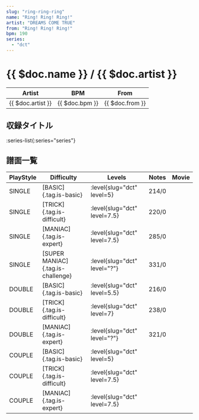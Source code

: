 ```yaml
---
slug: "ring-ring-ring"
name: "Ring! Ring! Ring!"
artist: "DREAMS COME TRUE"
from: "Ring! Ring! Ring!"
bpm: 190
series:
  - "dct"
---
```


# {{ $doc.name }} / {{ $doc.artist }}

|Artist|BPM|From|
|------|---|----|
|{{ $doc.artist }}|{{ $doc.bpm }}|{{ $doc.from }}|

## 収録タイトル

:series-list{:series="series"}

## 譜面一覧

|PlayStyle|Difficulty|Levels|Notes|Movie|
|---------|----------|------|-----|-----|
|SINGLE|[BASIC]{.tag.is-basic}|<div class="field is-grouped is-grouped-multiline"> :level{slug="dct" level=5}</div>|214/0||
|SINGLE|[TRICK]{.tag.is-difficult}|<div class="field is-grouped is-grouped-multiline"> :level{slug="dct" level=7.5}</div>|220/0||
|SINGLE|[MANIAC]{.tag.is-expert}|<div class="field is-grouped is-grouped-multiline"> :level{slug="dct" level=7.5}</div>|285/0||
|SINGLE|[SUPER MANIAC]{.tag.is-challenge}|<div class="field is-grouped is-grouped-multiline"> :level{slug="dct" level="?"}</div>|331/0||
|DOUBLE|[BASIC]{.tag.is-basic}|<div class="field is-grouped is-grouped-multiline"> :level{slug="dct" level=5.5}</div>|216/0||
|DOUBLE|[TRICK]{.tag.is-difficult}|<div class="field is-grouped is-grouped-multiline"> :level{slug="dct" level=7}</div>|238/0||
|DOUBLE|[MANIAC]{.tag.is-expert}|<div class="field is-grouped is-grouped-multiline"> :level{slug="dct" level="?"}</div>|321/0||
|COUPLE|[BASIC]{.tag.is-basic}|<div class="field is-grouped is-grouped-multiline"> :level{slug="dct" level=5}</div>|||
|COUPLE|[TRICK]{.tag.is-difficult}|<div class="field is-grouped is-grouped-multiline"> :level{slug="dct" level=7.5}</div>|||
|COUPLE|[MANIAC]{.tag.is-expert}|<div class="field is-grouped is-grouped-multiline"> :level{slug="dct" level=7.5}</div>|||
